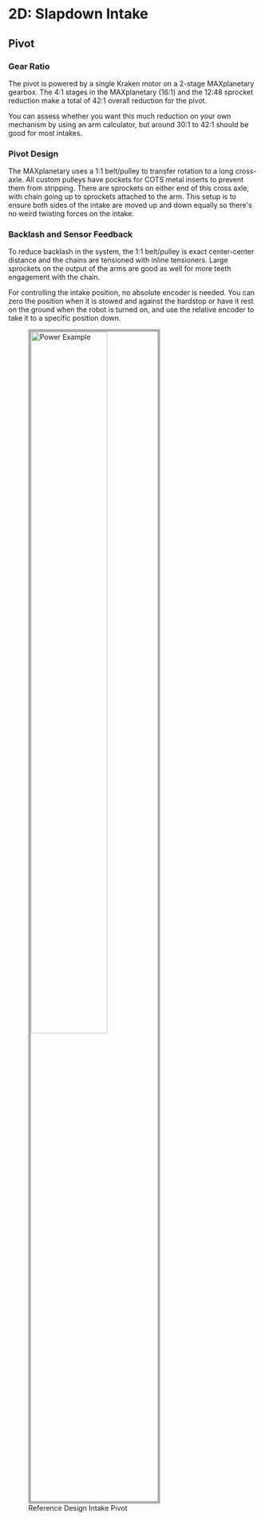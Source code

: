 # 2D: Slapdown Intake

## Pivot

### Gear Ratio

The pivot is powered by a single Kraken motor on a 2-stage MAXplanetary gearbox. The 4:1 stages in the MAXplanetary (16:1) and the 12:48 sprocket reduction make a total of 42:1 overall reduction for the pivot. 

You can assess whether you want this much reduction on your own mechanism by using an arm calculator, but around 30:1 to 42:1 should be good for most intakes.

### Pivot Design

The MAXplanetary uses a 1:1 belt/pulley to transfer rotation to a long cross-axle. All custom pulleys have pockets for COTS metal inserts to prevent them from stripping. There are sprockets on either end of this cross axle, with chain going up to sprockets attached to the arm. This setup is to ensure both sides of the intake are moved up and down equally so there's no weird twisting forces on the intake.

### Backlash and Sensor Feedback

To reduce backlash in the system, the 1:1 belt/pulley is exact center-center distance and the chains are tensioned with inline tensioners. Large sprockets on the output of the arms are good as well for more teeth engagement with the chain.

For controlling the intake position, no absolute encoder is needed. You can zero the position when it is stowed and against the hardstop or have it rest on the ground when the robot is turned on, and use the relative encoder to take it to a specific position down.

<figure>
    <img src="\img\learning-course\stage2-slapdown\pivot.webp" alt="Power Example" width="60%" style="border:5px solid #ADADAD">
    <figcaption> Reference Design Intake Pivot</figcaption>
</figure>

<br>